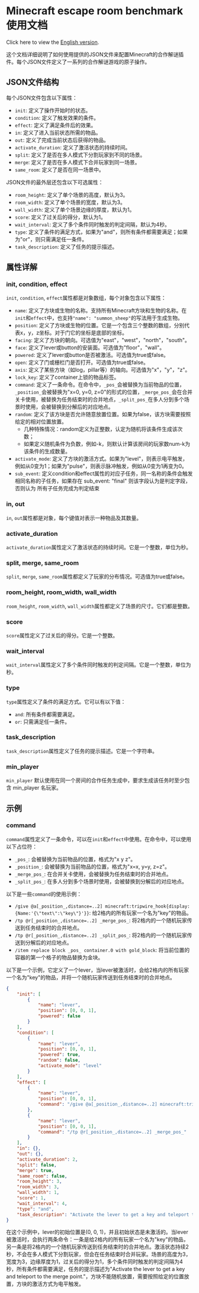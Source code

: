 # Minecraft escape room benchmark 使用文档
Click here to view the [English version](Minecraft_escape_room_benchmark.md).

这个文档详细说明了如何使用提供的JSON文件来配置Minecraft的合作解谜插件。每个JSON文件定义了一系列的合作解谜游戏的原子操作。

## JSON文件结构

每个JSON文件包含以下属性：

- `init`: 定义了操作开始时的状态。
- `condition`: 定义了触发效果的条件。
- `effect`: 定义了满足条件后的效果。
- `in`: 定义了进入当前状态所需的物品。
- `out`: 定义了完成当前状态后获得的物品。
- `activate_duration`: 定义了激活状态的持续时间。
- `split`: 定义了是否在多人模式下分割玩家到不同的场景。
- `merge`: 定义了是否在多人模式下合并玩家到同一场景。
- `same_room`: 定义了是否在同一场景中。

JSON文件的最外层还包含以下可选属性：

- `room_height`: 定义了单个场景的高度，默认为3。
- `room_width`: 定义了单个场景的宽度，默认为3。
- `wall_width`: 定义了单个场景边缘的厚度，默认为1。
- `score`: 定义了过关后的得分，默认为1。
- `wait_interval`: 定义了多个条件同时触发的判定间隔，默认为4秒。
- `type`: 定义了条件的满足方式，如果为"and"，则所有条件都需要满足；如果为"or"，则只需满足任一条件。
- `task_description`: 定义了任务的提示描述。

## 属性详解

### init, condition, effect

`init`, `condition`, `effect`属性都是对象数组，每个对象包含以下属性：

- `name`: 定义了方块或生物的名称。支持所有Minecraft方块和生物的名称。在`init`和`effect`中，也支持`"name": "summon_sheep"`的写法用于生成生物。
- `position`: 定义了方块或生物的位置。它是一个包含三个整数的数组，分别代表x，y，z坐标。对于门它的坐标是底部的坐标。
- `facing`: 定义了方块的朝向。可选值为"east"，"west"，"north"，"south"。
- `face`: 定义了lever或button的安装面。可选值为"floor"，"wall"。
- `powered`: 定义了lever或button是否被激活。可选值为true或false。
- `open`: 定义了门或栅栏门是否打开。可选值为true或false。
- `axis`: 定义了某些方块（如log，pillar等）的轴向。可选值为"x"，"y"，"z"。
- `lock_key`: 定义了container上锁的物品标签。
- `command`: 定义了一条命令。在命令中，`_pos_`会被替换为当前物品的位置，`_position_`会被替换为"x=0, y=0, z=0"的形式的位置，`_merge_pos_`会在合并关卡使用，被替换为任务结束时的合并地点，`_split_pos_`在多人分到多个场景时使用，会被替换到分解后的对应地点。
- `random`: 定义了该方块是否允许随意放置位置。如果为false，该方块需要按照给定的相对位置放置。
  - 几种特殊情况：random定义为正整数，认定为随机将该条件生成该次数；
  - 如果定义随机条件为负数，例如-k，则默认计算该房间的玩家数num-k为该条件的生成数量。
- `activate_mode`: 定义了方块的激活方式。如果为"level"，则表示电平触发，例如从0变为1；如果为"pulse"，则表示脉冲触发，例如从0变为1再变为0。
- `sub_event`: 定义condition和effect属性的对应子任务，同一名称的条件会触发相同名称的子任务，如果存在 sub_event: "final" 则该字段认为是判定字段，否则认为 所有子任务完成为判定结束
### in, out

`in`, `out`属性都是对象，每个键值对表示一种物品及其数量。

### activate_duration

`activate_duration`属性定义了激活状态的持续时间。它是一个整数，单位为秒。

### split, merge, same_room

`split`, `merge`, `same_room`属性都定义了玩家的分布情况。可选值为true或false。

### room_height, room_width, wall_width

`room_height`, `room_width`, `wall_width`属性都定义了场景的尺寸。它们都是整数。

### score

`score`属性定义了过关后的得分。它是一个整数。

### wait_interval

`wait_interval`属性定义了多个条件同时触发的判定间隔。它是一个整数，单位为秒。

### type

`type`属性定义了条件的满足方式。它可以有以下值：

- `and`: 所有条件都需要满足。
- `or`: 只需满足任一条件。

### task_description

`task_description`属性定义了任务的提示描述。它是一个字符串。

### min_player

`min_player` 默认使用在同一个房间的合作任务生成中，要求生成该任务时至少包含 min_player 名玩家。

## 示例

### command

`command`属性定义了一条命令，可以在`init`和`effect`中使用。在命令中，可以使用以下占位符：

- `_pos_`: 会被替换为当前物品的位置，格式为"x y z"。
- `_position_`: 会被替换为当前物品的位置，格式为"x=x, y=y, z=z"。
- `_merge_pos_`: 在合并关卡使用，会被替换为任务结束时的合并地点。
- `_split_pos_`: 在多人分到多个场景时使用，会被替换到分解后的对应地点。

以下是一些`command`的使用示例：

- `/give @a[_position_,distance=..2] minecraft:tripwire_hook{display:{Name:'{\"text\":\"key\"}'}}`: 给2格内的所有玩家一个名为"key"的物品。
- `/tp @r[_position_,distance=..2] _merge_pos_`: 将2格内的一个随机玩家传送到任务结束时的合并地点。
- `/tp @r[_position_,distance=..2] _split_pos_`: 将2格内的一个随机玩家传送到分解后的对应地点。
- `/item replace block _pos_ container.0 with gold_block`: 将当前位置的容器的第一个格子的物品替换为金块。

以下是一个示例，它定义了一个lever，当lever被激活时，会给2格内的所有玩家一个名为"key"的物品，并将一个随机玩家传送到任务结束时的合并地点。

```json
{
    "init": [
        {
            "name": "lever",
            "position": [0, 0, 1],
            "powered": false
        }
    ],
    "condition": [
        {
            "name": "lever",
            "position": [0, 0, 1],
            "powered": true,
            "random": false,
            "activate_mode": "level"
        }
    ],
    "effect": [
        {
            "name": "lever",
            "position": [0, 0, 1],
            "command": "/give @a[_position_,distance=..2] minecraft:tripwire_hook{display:{Name:'{\"text\":\"key\"}'}}"
        },
        {
            "name": "lever",
            "position": [0, 0, 1],
            "command": "/tp @r[_position_,distance=..2] _merge_pos_"
        }
    ],
    "in": {},
    "out": {},
    "activate_duration": 2,
    "split": false,
    "merge": true,
    "same_room": false,
    "room_height": 3,
    "room_width": 3,
    "wall_width": 1,
    "score": 1,
    "wait_interval": 4,
    "type": "and",
    "task_description": "Activate the lever to get a key and teleport to the merge point.",
}
```

在这个示例中，lever的初始位置是(0, 0, 1)，并且初始状态是未激活的。当lever被激活时，会执行两条命令：一条是给2格内的所有玩家一个名为"key"的物品，另一条是将2格内的一个随机玩家传送到任务结束时的合并地点。激活状态持续2秒，不会在多人模式下分割玩家，但会在任务结束时合并玩家。场景的高度为3，宽度为3，边缘厚度为1，过关后的得分为1，多个条件同时触发的判定间隔为4秒，所有条件都需要满足，任务的提示描述为"Activate the lever to get a key and teleport to the merge point."，方块不能随机放置，需要按照给定的位置放置，方块的激活方式为电平触发。